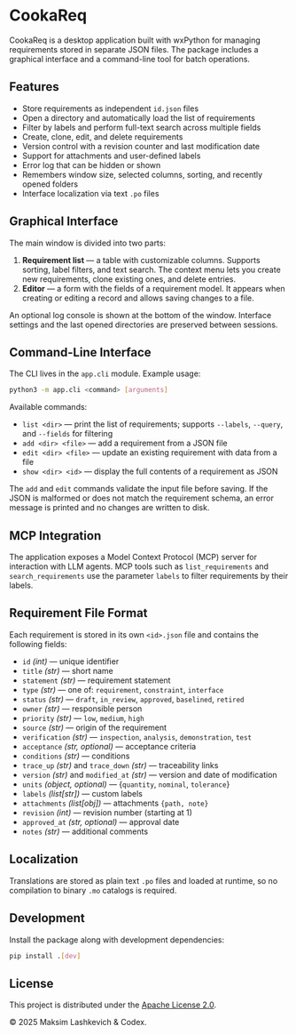 # CookaReq

CookaReq is a desktop application built with wxPython for managing requirements stored in separate JSON files. The package includes a graphical interface and a command-line tool for batch operations.

## Features

- Store requirements as independent `id.json` files
- Open a directory and automatically load the list of requirements
- Filter by labels and perform full-text search across multiple fields
- Create, clone, edit, and delete requirements
- Version control with a revision counter and last modification date
- Support for attachments and user-defined labels
- Error log that can be hidden or shown
- Remembers window size, selected columns, sorting, and recently opened folders
- Interface localization via text `.po` files

## Graphical Interface

The main window is divided into two parts:

1. **Requirement list** — a table with customizable columns. Supports sorting, label filters, and text search. The context menu lets you create new requirements, clone existing ones, and delete entries.
2. **Editor** — a form with the fields of a requirement model. It appears when creating or editing a record and allows saving changes to a file.

An optional log console is shown at the bottom of the window. Interface settings and the last opened directories are preserved between sessions.

## Command-Line Interface

The CLI lives in the `app.cli` module. Example usage:

```bash
python3 -m app.cli <command> [arguments]
```

Available commands:

- `list <dir>` — print the list of requirements; supports `--labels`, `--query`, and `--fields` for filtering
- `add <dir> <file>` — add a requirement from a JSON file
- `edit <dir> <file>` — update an existing requirement with data from a file
- `show <dir> <id>` — display the full contents of a requirement as JSON

The `add` and `edit` commands validate the input file before saving. If the
JSON is malformed or does not match the requirement schema, an error message is
printed and no changes are written to disk.

## MCP Integration

The application exposes a Model Context Protocol (MCP) server for interaction with LLM agents.
MCP tools such as `list_requirements` and `search_requirements` use the parameter `labels`
to filter requirements by their labels.

## Requirement File Format

Each requirement is stored in its own `<id>.json` file and contains the following fields:

- `id` *(int)* — unique identifier
- `title` *(str)* — short name
- `statement` *(str)* — requirement statement
- `type` *(str)* — one of: `requirement`, `constraint`, `interface`
- `status` *(str)* — `draft`, `in_review`, `approved`, `baselined`, `retired`
- `owner` *(str)* — responsible person
- `priority` *(str)* — `low`, `medium`, `high`
- `source` *(str)* — origin of the requirement
- `verification` *(str)* — `inspection`, `analysis`, `demonstration`, `test`
- `acceptance` *(str, optional)* — acceptance criteria
- `conditions` *(str)* — conditions
- `trace_up` *(str)* and `trace_down` *(str)* — traceability links
- `version` *(str)* and `modified_at` *(str)* — version and date of modification
- `units` *(object, optional)* — {`quantity`, `nominal`, `tolerance`}
- `labels` *(list[str])* — custom labels
- `attachments` *(list[obj])* — attachments `{path, note}`
- `revision` *(int)* — revision number (starting at 1)
- `approved_at` *(str, optional)* — approval date
- `notes` *(str)* — additional comments

## Localization

Translations are stored as plain text `.po` files and loaded at runtime, so no
compilation to binary `.mo` catalogs is required.

## Development

Install the package along with development dependencies:

```bash
pip install .[dev]
```

## License

This project is distributed under the [Apache License 2.0](LICENSE).

© 2025 Maksim Lashkevich & Codex.
